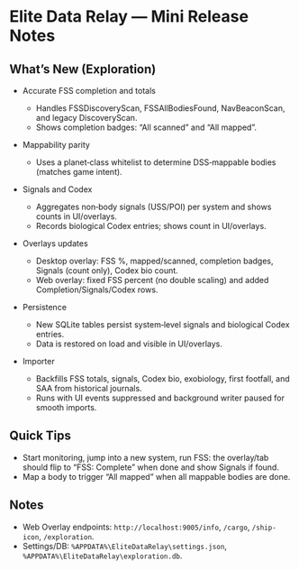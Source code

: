 # Elite Data Relay — Mini Release Notes

## What’s New (Exploration)

- Accurate FSS completion and totals
  - Handles FSSDiscoveryScan, FSSAllBodiesFound, NavBeaconScan, and legacy DiscoveryScan.
  - Shows completion badges: “All scanned” and “All mapped”.

- Mappability parity
  - Uses a planet‑class whitelist to determine DSS‑mappable bodies (matches game intent).

- Signals and Codex
  - Aggregates non‑body signals (USS/POI) per system and shows counts in UI/overlays.
  - Records biological Codex entries; shows count in UI/overlays.

- Overlays updates
  - Desktop overlay: FSS %, mapped/scanned, completion badges, Signals (count only), Codex bio count.
  - Web overlay: fixed FSS percent (no double scaling) and added Completion/Signals/Codex rows.

- Persistence
  - New SQLite tables persist system‑level signals and biological Codex entries.
  - Data is restored on load and visible in UI/overlays.

- Importer
  - Backfills FSS totals, signals, Codex bio, exobiology, first footfall, and SAA from historical journals.
  - Runs with UI events suppressed and background writer paused for smooth imports.

## Quick Tips

- Start monitoring, jump into a new system, run FSS: the overlay/tab should flip to “FSS: Complete” when done and show Signals if found.
- Map a body to trigger “All mapped” when all mappable bodies are done.

## Notes

- Web Overlay endpoints: `http://localhost:9005/info`, `/cargo`, `/ship-icon`, `/exploration`.
- Settings/DB: `%APPDATA%\EliteDataRelay\settings.json`, `%APPDATA%\EliteDataRelay\exploration.db`.
